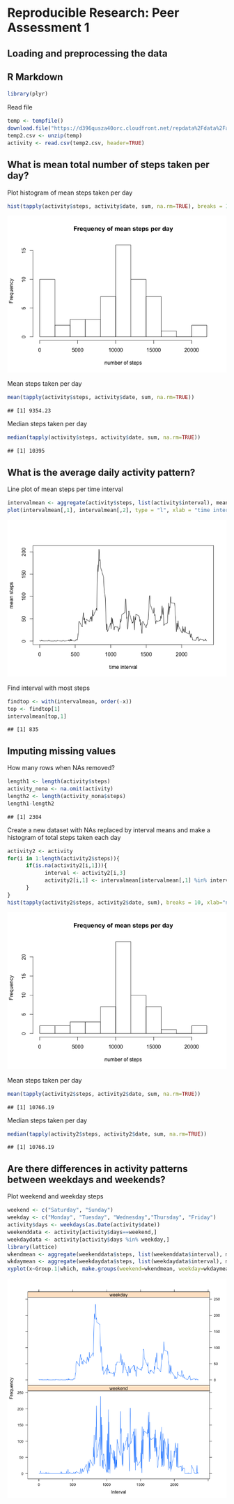 # Reproducible Research: Peer Assessment 1


## Loading and preprocessing the data



## R Markdown

```r
library(plyr)
```

Read file

```r
temp <- tempfile()
download.file("https://d396qusza40orc.cloudfront.net/repdata%2Fdata%2Factivity.zip",temp)
temp2.csv <- unzip(temp)
activity <- read.csv(temp2.csv, header=TRUE)
```

## What is mean total number of steps taken per day?
Plot histogram of mean steps taken per day

```r
hist(tapply(activity$steps, activity$date, sum, na.rm=TRUE), breaks = 10, xlab="number of steps", main = "Frequency of mean steps per day")
```

![](PA1_template_files/figure-html/histogram_steps_day-1.png)<!-- -->

Mean steps taken per day

```r
mean(tapply(activity$steps, activity$date, sum, na.rm=TRUE))
```

```
## [1] 9354.23
```

Median steps taken per day

```r
median(tapply(activity$steps, activity$date, sum, na.rm=TRUE))
```

```
## [1] 10395
```



## What is the average daily activity pattern?

Line plot of mean steps per time interval

```r
intervalmean <- aggregate(activity$steps, list(activity$interval), mean, na.rm=TRUE)
plot(intervalmean[,1], intervalmean[,2], type = "l", xlab = "time interval", ylab = "mean steps")
```

![](PA1_template_files/figure-html/mean_steps_per_interval-1.png)<!-- -->

Find interval with most steps

```r
findtop <- with(intervalmean, order(-x))
top <- findtop[1]
intervalmean[top,1]
```

```
## [1] 835
```



## Imputing missing values
How many rows when NAs removed?

```r
length1 <- length(activity$steps)
activity_nona <- na.omit(activity)
length2 <- length(activity_nona$steps)
length1-length2
```

```
## [1] 2304
```

Create a new dataset with NAs replaced by interval means and make a histogram of total steps taken each day

```r
activity2 <- activity
for(i in 1:length(activity2$steps)){
      if(is.na(activity2[i,1])){
            interval <- activity2[i,3]
            activity2[i,1] <- intervalmean[intervalmean[,1] %in% interval, 2]
      } 
}
hist(tapply(activity2$steps, activity2$date, sum), breaks = 10, xlab="number of steps", main = "Frequency of mean steps per day")
```

![](PA1_template_files/figure-html/hist_no_na-1.png)<!-- -->

Mean steps taken per day

```r
mean(tapply(activity2$steps, activity2$date, sum, na.rm=TRUE))
```

```
## [1] 10766.19
```

Median steps taken per day

```r
median(tapply(activity2$steps, activity2$date, sum, na.rm=TRUE))
```

```
## [1] 10766.19
```



## Are there differences in activity patterns between weekdays and weekends?
Plot weekend and weekday steps

```r
weekend <- c("Saturday", "Sunday")
weekday <- c("Monday", "Tuesday", "Wednesday","Thursday", "Friday")
activity$days <- weekdays(as.Date(activity$date))
weekenddata <- activity[activity$days==weekend,]
weekdaydata <- activity[activity$days %in% weekday,]
library(lattice)
wkendmean <- aggregate(weekenddata$steps, list(weekenddata$interval), mean, na.rm=TRUE)
wkdaymean <- aggregate(weekdaydata$steps, list(weekdaydata$interval), mean, na.rm=TRUE)
xyplot(x~Group.1|which, make.groups(weekend=wkendmean, weekday=wkdaymean), layout=c(1,2), type="l", xlab="Interval", ylab="Frequency")
```

![](PA1_template_files/figure-html/weekday_plot-1.png)<!-- -->
